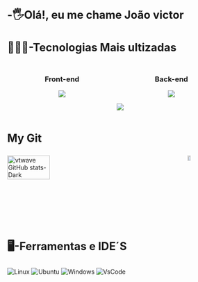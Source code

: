 
<h2 style="font-size:25px; display:flex; text-align:center;">-🖐Olá!, eu me chame João victor</h2>

<h3 style="font-size:25px;">👨🏽‍💻-Tecnologias Mais ultizadas</h3>

<div style="display: flex; justify-content: space-between;">
  <div style="flex: 1; text-align: center;">
    <h3>Front-end</h3>
    <a href="https://skillicons.dev">
      <img src="https://skillicons.dev/icons?i=js,html,css,vue,bootstrap" />
    </a>
  </div>
  <div style="flex: 1; text-align: center;">
    <h3>Back-end</h3>
    <a href="https://skillicons.dev">
      <img src="https://skillicons.dev/icons?i=laravel,php,mysql" />
    </a>
    <p align="start">
  <a href="https://skillicons.dev">
    <img src="https://skillicons.dev/icons?i=git,docker, laravel" />
  </a>
</p>
  </div>
</div>



<h3 style="font-size:25px;">My Git</h3>

<div style="display: flex; justify-content: space-between;">
  <img src="https://github-readme-stats.vercel.app/api?username=joaovrmoura&show_icons=true&theme=dark#gh-dark-mode-only" alt="vtwave GitHub stats-Dark" style="width: 44%; margin-right: 10px;"/>
  <a href="https://github.com/saifurrahman1193">
    <img src="https://github-readme-stats.vercel.app/api/top-langs?username=joaovrmoura&hide=html,scss,stylus,blade,jupyter%20notebook,python,css,shell,batchfile,dockerfile,typescript&theme=algolia&show_icons=true" alt="Top Langs" style="width: 27%; margin-left: 10px;"/>
  </a>
</div>




<h3 style="font-size:25px;">🖥️-Ferramentas e IDE´S</h3>

![Linux](https://img.shields.io/badge/Linux-FCC624?style=for-the-badge&logo=linux&logoColor=black)
![Ubuntu](https://img.shields.io/badge/Ubuntu-E95420?style=for-the-badge&logo=ubuntu&logoColor=white)
![Windows](https://img.shields.io/badge/Windows-0078D6?style=for-the-badge&logo=windows&logoColor=white)
![VsCode](https://img.shields.io/badge/Visual_Studio_Code-0078D4?style=for-the-badge&logo=visual%20studio%20code&logoColor=white)




